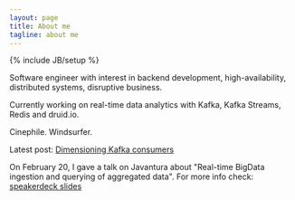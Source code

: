 ```yaml
---
layout: page
title: About me
tagline: about me
---
```

{% include JB/setup %}

Software engineer with interest in backend development, high-availability, distributed systems, disruptive business.

Currently working on real-time data analytics with Kafka, Kafka Streams, Redis and druid.io.

Cinephile. Windsurfer.

Latest post: [Dimensioning Kafka consumers](https://dpoldrugo.github.io/2016/12/29/dimensioning-kafka-consumers)

On February 20, I gave a talk on Javantura about "Real-time BigData ingestion and querying of aggregated data".
For more info check: [speakerdeck slides](https://speakerdeck.com/dpoldrugo/real-time-big-data-ingestion-and-querying-of-aggregated-data-at-javantura-2016-druid-apache-kafka)

